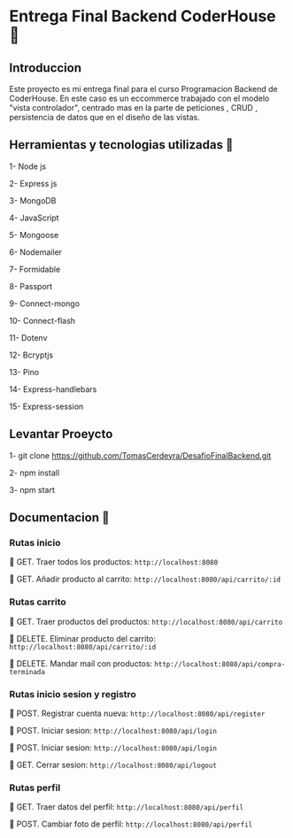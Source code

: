 # Entrega Final Backend CoderHouse 👾

## Introduccion

Este proyecto es mi entrega final para el curso Programacion Backend de CoderHouse. En este caso es un eccommerce trabajado con el modelo "vista controlador", centrado mas en la parte de peticiones , CRUD , persistencia de datos que en el diseño de las vistas.

## Herramientas y tecnologias utilizadas 🔧

1- Node js

2- Express js

3- MongoDB

4- JavaScript

5- Mongoose

6- Nodemailer

7- Formidable

8- Passport

9- Connect-mongo

10- Connect-flash

11- Dotenv

12- Bcryptjs

13- Pino

14- Express-handlebars

15- Express-session

## Levantar Proeycto

1- git clone https://github.com/TomasCerdeyra/DesafioFinalBackend.git

2- npm install

3- npm start

## Documentacion 📒

### Rutas inicio
🔘 GET. Traer todos los productos:   `http://localhost:8080`

🔘 GET. Añadir producto al carrito: `http://localhost:8080/api/carrito/:id`

### Rutas carrito

🔘 GET. Traer productos del productos: `http://localhost:8080/api/carrito`

🔘 DELETE. Eliminar producto del carrito: `http://localhost:8080/api/carrito/:id`

🔘 DELETE. Mandar mail con productos: `http://localhost:8080/api/compra-terminada`

### Rutas inicio sesion y registro

🔘 POST. Registrar cuenta nueva: `http://localhost:8080/api/register`

🔘 POST. Iniciar sesion: `http://localhost:8080/api/login`

🔘 POST. Iniciar sesion: `http://localhost:8080/api/login`

🔘 GET. Cerrar sesion: `http://localhost:8080/api/logout`

### Rutas perfil

🔘 GET. Traer datos del perfil: `http://localhost:8080/api/perfil`

🔘 POST. Cambiar foto de perfil: `http://localhost:8080/api/perfil`

